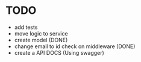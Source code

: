 # TODO
- add tests
- move logic to service
- create model (DONE)
- change email to id check on middleware (DONE)
- create a API DOCS (Using swagger)